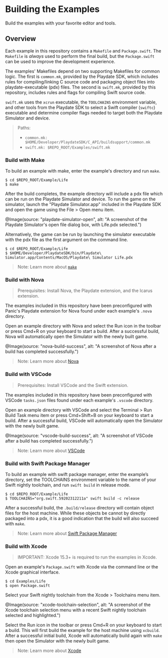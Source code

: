 # Building the Examples

Build the examples with your favorite editor and tools.

## Overview

Each example in this repository contains a `Makefile` and `Package.swift`. The `Makefile` is _always_ used to perform the final build, but the `Package.swift` can be used to improve the development experience.

The examples' Makefiles depend on two supporting Makefiles for common logic. The first is `common.mk`, provided by the Playdate SDK, which includes rules for compiling/linking C source code and packaging object files into playdate-executable (pdx) files. The second is `swift.mk`, provided by this repository, includes rules and flags for compiling Swift source code.

`swift.mk` uses the `xcrun` executable, the `TOOLCHAINS` environment variable, and other tools from the Playdate SDK to select a Swift compiler (`swiftc`) executable and determine compiler flags needed to target both the Playdate Simulator and device.

> Paths:
> - `common.mk: $HOME/Developer/PlaydateSDK/C_API/buildsupport/common.mk`
> - `swift.mk: $REPO_ROOT/Examples/swift.mk`

### Build with Make

To build an example with make, enter the example's directory and run `make`.

```console
$ cd $REPO_ROOT/Example/Life
$ make
```

After the build completes, the example directory will include a pdx file which can be run on the Playdate Simulator and device. To run the game on the simulator, launch the "Playdate Simulator.app" included in the Playdate SDK and open the game using the File > Open menu item.

@Image(source: "playdate-simulator-open", alt: "A screenshot of the Playdate Simulator's open file dialog box, with Life.pdx selected.")

Alternatively, the game can be run by launching the simulator executable with the pdx file as the first argument on the command line.

```console
$ cd $REPO_ROOT/Example/Life
$ $HOME/Developer/PlaydateSDK/bin/Playdate\ Simulator.app/Contents/MacOS/Playdate\ Simulator Life.pdx
```

> Note: Learn more about [`make`](https://man.freebsd.org/cgi/man.cgi?make(1))

### Build with Nova

> Prerequisites: Install Nova, the Playdate extension, and the Icarus extension.

The examples included in this repository have been preconfigured with Panic's Playdate extension for Nova found under each example's `.nova` directory.

Open an example directory with Nova and select the Run icon in the toolbar or press Cmd+R on your keyboard to start a build. After a successful build, Nova will automatically open the Simulator with the newly built game.

@Image(source: "nova-build-success", alt: "A screenshot of Nova after a build has completed successfully.")

> Note: Learn more about [Nova](https://nova.app)

### Build with VSCode

> Prerequisites: Install VSCode and the Swift extension.

The examples included in this repository have been preconfigured with VSCode `tasks.json` files found under each example's `.vscode` directory.

Open an example directory with VSCode and select the Terminal > Run Build Task menu item or press Cmd+Shift+B on your keyboard to start a build. After a successful build, VSCode will automatically open the Simulator with the newly built game.

@Image(source: "vscode-build-success", alt: "A screenshot of VSCode after a build has completed successfully.")

> Note: Learn more about [VSCode](https://code.visualstudio.com)

### Build with Swift Package Manager

To build an example with swift package manager, enter the example’s directory, set the TOOLCHAINS environment variable to the name of your Swift nightly toolchain, and run `swift build` in release mode.

```console
$ cd $REPO_ROOT/Example/Life
$ TOOLCHAINS="org.swift.59202312211a" swift build -c release
```

After a successful build, the `.build/release` directory will contain object files for the host machine. While these objects be cannot by directly packaged into a pdx, it is a good indication that the build will also succeed with `make`.

> Note: Learn more about [Swift Package Manager](https://www.swift.org/package-manager/)

### Build with Xcode

> IMPORTANT:
> Xcode 15.3+ is required to run the examples in Xcode.

Open an example's `Package.swift` with Xcode via the command line or the Xcode graphical interface.

```console
$ cd Examples/Life
$ open Package.swift
```

Select your Swift nightly toolchain from the Xcode > Toolchains menu item.

@Image(source: "xcode-toolchain-selection", alt: "A screenshot of the Xcode toolchain selection menu with a recent Swift nightly toolchain selected and highlighted.")

Select the Run icon in the toolbar or press Cmd+R on your keyboard to start a build. This will first build the example for the host machine using `xcbuild`. After a successful initial build, Xcode will automatically build again with `make` then open the Simulator with the newly built game.

> Note:
> Learn more about [Xcode](https://developer.apple.com/xcode/)

